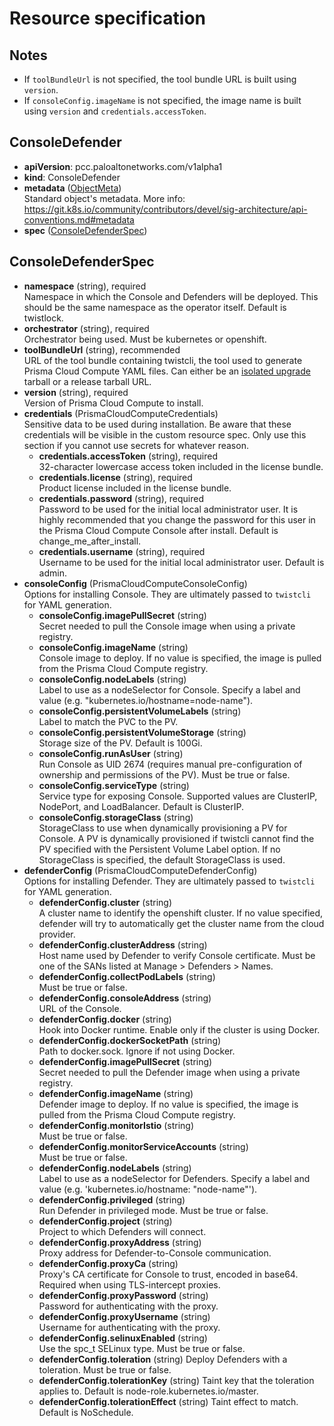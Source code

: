 # Resource specification

## Notes
- If `toolBundleUrl` is not specified, the tool bundle URL is built using `version`.
- If `consoleConfig.imageName` is not specified, the image name is built using `version` and `credentials.accessToken`.

## ConsoleDefender
- **apiVersion**: pcc.paloaltonetworks.com/v1alpha1
- **kind**: ConsoleDefender
- **metadata** ([ObjectMeta](https://kubernetes.io/docs/reference/kubernetes-api/common-definitions/object-meta/#ObjectMeta))  
Standard object's metadata. More info: https://git.k8s.io/community/contributors/devel/sig-architecture/api-conventions.md#metadata
- **spec** ([ConsoleDefenderSpec](#ConsoleDefenderSpec))

## ConsoleDefenderSpec
- **namespace** (string), required  
Namespace in which the Console and Defenders will be deployed.
This should be the same namespace as the operator itself.
Default is twistlock.
- **orchestrator** (string), required  
Orchestrator being used. Must be kubernetes or openshift.
- **toolBundleUrl** (string), recommended  
URL of the tool bundle containing twistcli, the tool used to generate Prisma Cloud Compute YAML files.
Can either be an [isolated upgrade](https://docs.twistlock.com/docs/government/isolated_upgrades/isolated_upgrades.html) tarball or a release tarball URL.
- **version** (string), required  
Version of Prisma Cloud Compute to install.
- **credentials** (PrismaCloudComputeCredentials)  
Sensitive data to be used during installation.
Be aware that these credentials will be visible in the custom resource spec.
Only use this section if you cannot use secrets for whatever reason.
  - **credentials.accessToken** (string), required  
  32-character lowercase access token included in the license bundle.
  - **credentials.license** (string), required  
  Product license included in the license bundle.
  - **credentials.password** (string), required  
  Password to be used for the initial local administrator user.
  It is highly recommended that you change the password for this user in the Prisma Cloud Compute Console after install.
  Default is change_me_after_install.
  - **credentials.username** (string), required  
  Username to be used for the initial local administrator user.
  Default is admin.
- **consoleConfig** (PrismaCloudComputeConsoleConfig)  
Options for installing Console.
They are ultimately passed to `twistcli` for YAML generation.
  - **consoleConfig.imagePullSecret** (string)  
  Secret needed to pull the Console image when using a private registry.
  - **consoleConfig.imageName** (string)  
  Console image to deploy.
  If no value is specified, the image is pulled from the Prisma Cloud Compute registry.
  - **consoleConfig.nodeLabels** (string)  
  Label to use as a nodeSelector for Console.
  Specify a label and value (e.g. "kubernetes.io/hostname=node-name").
  - **consoleConfig.persistentVolumeLabels** (string)  
  Label to match the PVC to the PV.
  - **consoleConfig.persistentVolumeStorage** (string)  
  Storage size of the PV.
  Default is 100Gi.
  - **consoleConfig.runAsUser** (string)  
  Run Console as UID 2674 (requires manual pre-configuration of ownership and permissions of the PV).
  Must be true or false.
  - **consoleConfig.serviceType** (string)  
  Service type for exposing Console. Supported values are ClusterIP, NodePort, and LoadBalancer.
  Default is ClusterIP.
  - **consoleConfig.storageClass** (string)  
  StorageClass to use when dynamically provisioning a PV for Console.
  A PV is dynamically provisioned if twistcli cannot find the PV specified with the Persistent Volume Label option.
  If no StorageClass is specified, the default StorageClass is used.
- **defenderConfig** (PrismaCloudComputeDefenderConfig)  
Options for installing Defender.
They are ultimately passed to `twistcli` for YAML generation.
  - **defenderConfig.cluster** (string)  
  A cluster name to identify the openshift cluster.
  If no value specified, defender will try to automatically get the cluster name from the cloud provider.
  - **defenderConfig.clusterAddress** (string)  
  Host name used by Defender to verify Console certificate.
  Must be one of the SANs listed at Manage > Defenders > Names.
  - **defenderConfig.collectPodLabels** (string)  
  Must be true or false.
  - **defenderConfig.consoleAddress** (string)  
  URL of the Console.
  - **defenderConfig.docker** (string)  
  Hook into Docker runtime.
  Enable only if the cluster is using Docker.
  - **defenderConfig.dockerSocketPath** (string)  
  Path to docker.sock.
  Ignore if not using Docker.
  - **defenderConfig.imagePullSecret** (string)  
  Secret needed to pull the Defender image when using a private registry.
  - **defenderConfig.imageName** (string)  
  Defender image to deploy.
  If no value is specified, the image is pulled from the Prisma Cloud Compute registry.
  - **defenderConfig.monitorIstio** (string)  
  Must be true or false.
  - **defenderConfig.monitorServiceAccounts** (string)  
  Must be true or false.
  - **defenderConfig.nodeLabels** (string)  
  Label to use as a nodeSelector for Defenders. Specify a label and value (e.g. 'kubernetes.io/hostname: "node-name"').
  - **defenderConfig.privileged** (string)  
  Run Defender in privileged mode.
  Must be true or false.
  - **defenderConfig.project** (string)  
  Project to which Defenders will connect.
  - **defenderConfig.proxyAddress** (string)  
  Proxy address for Defender-to-Console communication.
  - **defenderConfig.proxyCa** (string)  
  Proxy's CA certificate for Console to trust, encoded in base64.
  Required when using TLS-intercept proxies.
  - **defenderConfig.proxyPassword** (string)  
  Password for authenticating with the proxy.
  - **defenderConfig.proxyUsername** (string)  
  Username for authenticating with the proxy.
  - **defenderConfig.selinuxEnabled** (string)  
  Use the spc_t SELinux type.
  Must be true or false.
  - **defenderConfig.toleration** (string)
  Deploy Defenders with a toleration.
  Must be true or false.
  - **defenderConfig.tolerationKey** (string)
  Taint key that the toleration applies to.
  Default is node-role.kubernetes.io/master.
  - **defenderConfig.tolerationEffect** (string)
  Taint effect to match.
  Default is NoSchedule.
